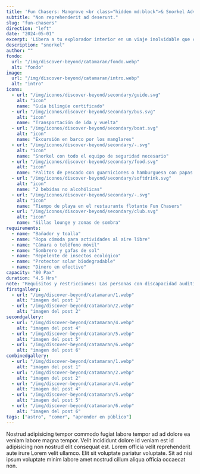 ```yaml
---
title: 'Fun Chasers: Mangrove <br class="hidden md:block">& Snorkel Adventure with Lunch '
subtitle: "Non reprehenderit ad deserunt."
slug: "fun-chasers"
direction: "left"
date: "2024-05-01"
excerpt: 'Libera a tu explorador interior en un viaje inolvidable que combina la emoción del descubrimiento submarino con la serenidad de un pintoresco paseo en barco. Deslízate entre impresionantes formaciones de manglares, sumérgete en aguas cristalinas con una increíble vida marina y disfruta la belleza del mar Caribe en un restaurante flotante único en el corazón de la barrera de arrecifes. Relájate con todas las comodidades, deliciosa comida y un ambiente tropical.'
description: "snorkel"
author: ""
fondo:
  url: "/img/discover-beyond/catamaran/fondo.webp"
  alt: "fondo"
image:
  url: "/img/discover-beyond/catamaran/intro.webp"
  alt: "intro"
icons:
  - url: "/img/iconos/discover-beyond/secondary/guide.svg"
    alt: "icon"
    name: "Guía bilingüe certificado"
  - url: "/img/iconos/discover-beyond/secondary/bus.svg"
    alt: "icon"
    name: "Transportación de ida y vuelta"
  - url: "/img/iconos/discover-beyond/secondary/boat.svg"
    alt: "icon"
    name: "Excursión en barco por los manglares"
  - url: "/img/iconos/discover-beyond/secondary/-.svg"
    alt: "icon"
    name: "Snorkel con todo el equipo de seguridad necesario"
  - url: "/img/iconos/discover-beyond/secondary/food.svg"
    alt: "icon"
    name: "Palitos de pescado con guarniciones o hamburguesa con papas fritas"
  - url: "/img/iconos/discover-beyond/secondary/softdrink.svg"
    alt: "icon"
    name: "2 bebidas no alcohólicas"
  - url: "/img/iconos/discover-beyond/secondary/-.svg"
    alt: "icon"
    name: "Tiempo de playa en el restaurante flotante Fun Chasers"
  - url: "/img/iconos/discover-beyond/secondary/club.svg"
    alt: "icon"
    name: "Sillas lounge y zonas de sombra"
requirements:
  - name: "Bañador y toalla"
  - name: "Ropa cómoda para actividades al aire libre"
  - name: "Cámara o teléfono móvil"
  - name: "Sombrero y gafas de sol"
  - name: "Repelente de insectos ecológico"
  - name: "Protector solar biodegradable"
  - name: "Dinero en efectivo"
capacity: "80 Pax"
duration: "4.5 Hrs"
note: "Requisitos y restricciones: Las personas con discapacidad auditiva deben ir acompañadas de un asistente, amigo o familiar. Por razones de seguridad, no pueden participar en esta excursión los huéspedes con lesiones de cuello o espalda, cirugías recientes o pacientes con asma, diabetes, esquizofrenia, pánico, epilepsia, ceguera, embarazo u otras afecciones cardíacas o respiratorias. El límite de peso es de 120 kilos o 264 libras. La edad mínima para participar es de 8 años y la máxima de 65. Esta excursión es apropiada para huéspedes que puedan caminar sin dificultades. Los visitantes con andador, bastón, silla de ruedas plegable manual o plegable ligera, scooter / silla de ruedas eléctrica no son elegibles para participar en la excursión."
firstgallery:
  - url: "/img/discover-beyond/catamaran/1.webp"
    alt: "imagen del post 1"
  - url: "/img/discover-beyond/catamaran/2.webp"
    alt: "imagen del post 2"
secondgallery:
  - url: "/img/discover-beyond/catamaran/4.webp"
    alt: "imagen del post 4"
  - url: "/img/discover-beyond/catamaran/5.webp"
    alt: "imagen del post 5"
  - url: "/img/discover-beyond/catamaran/6.webp"
    alt: "imagen del post 6"
combinedgallery:
  - url: "/img/discover-beyond/catamaran/1.webp"
    alt: "imagen del post 1"
  - url: "/img/discover-beyond/catamaran/2.webp"
    alt: "imagen del post 2"
  - url: "/img/discover-beyond/catamaran/4.webp"
    alt: "imagen del post 4"
  - url: "/img/discover-beyond/catamaran/5.webp"
    alt: "imagen del post 5"
  - url: "/img/discover-beyond/catamaran/6.webp"
    alt: "imagen del post 6"
tags: ["astro", "comer", "aprender en público"]
---
```



Nostrud adipisicing tempor commodo fugiat labore tempor ad ad dolore ea veniam labore magna tempor. Velit incididunt dolore id veniam est id adipisicing non nostrud elit consequat est. Lorem officia velit reprehenderit aute irure Lorem velit ullamco. Elit sit voluptate pariatur voluptate. Sit ad nisi ipsum voluptate minim labore amet nostrud cillum aliqua officia occaecat non.
